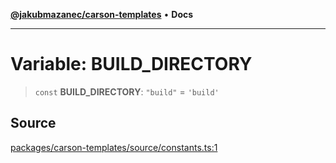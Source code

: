 [**@jakubmazanec/carson-templates**](../README.md) • **Docs**

---

# Variable: BUILD_DIRECTORY

> `const` **BUILD_DIRECTORY**: `"build"` = `'build'`

## Source

[packages/carson-templates/source/constants.ts:1](https://github.com/jakubmazanec/tools/blob/ff982fbbc1a4d22edeaae8b283ad7d8de4b15bd8/packages/carson-templates/source/constants.ts#L1)
